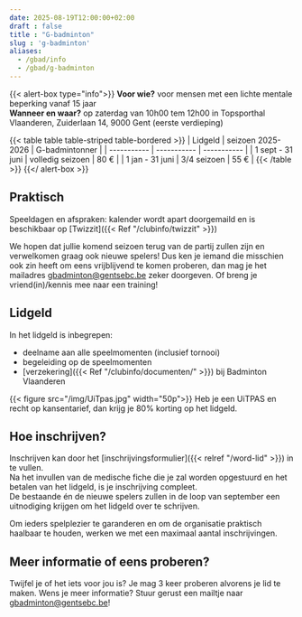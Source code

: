 ```yaml
---
date: 2025-08-19T12:00:00+02:00
draft : false
title : "G-badminton"
slug : 'g-badminton'
aliases:
  - /gbad/info
  - /gbad/g-badminton
---
```

{{< alert-box type="info">}}
**Voor wie?** voor mensen met een lichte mentale beperking vanaf 15 jaar  
**Wanneer en waar?** op zaterdag van 10h00 tem 12h00 in Topsporthal Vlaanderen, Zuiderlaan 14, 9000 Gent (eerste verdieping)

{{< table table table-striped table-bordered >}}
| Lidgeld | seizoen 2025-2026 | G-badmintonner |
| ----------- | ----------- | ----------- |
| 1 sept - 31 juni |  volledig seizoen  | 80 € |
| 1 jan - 31 juni |  3/4 seizoen | 55 € |
{{< /table >}}
{{</ alert-box >}}

## Praktisch
Speeldagen en afspraken: kalender wordt apart doorgemaild en is beschikbaar op [Twizzit]({{< Ref "/clubinfo/twizzit" >}})

We hopen dat jullie komend seizoen terug van de partij zullen zijn en verwelkomen graag ook nieuwe spelers!
Dus ken je iemand die misschien ook zin heeft om eens vrijblijvend te komen proberen, dan mag je het mailadres gbadminton@gentsebc.be zeker doorgeven. Of breng je vriend(in)/kennis mee naar een training!

## Lidgeld
In het lidgeld is inbegrepen: 
* deelname aan alle speelmomenten (inclusief tornooi)
* begeleiding op de speelmomenten
* [verzekering]({{< Ref "/clubinfo/documenten/" >}}) bij Badminton Vlaanderen

{{< figure src="/img/UiTpas.jpg" width="50p">}}
Heb je een UiTPAS en recht op kansentarief, dan krijg je 80% korting op het lidgeld.

## Hoe inschrijven?
Inschrijven kan door het [inschrijvingsformulier]({{< relref "/word-lid" >}}) in te vullen.  
Na het invullen van de medische fiche die je zal worden opgestuurd en het betalen van het lidgeld, is je inschrijving compleet.  
De bestaande én de nieuwe spelers zullen in de loop van september een uitnodiging krijgen om het lidgeld over te schrijven.


Om ieders spelplezier te garanderen en om de organisatie praktisch haalbaar te houden, werken we met een maximaal aantal inschrijvingen.

## Meer informatie of eens proberen?
Twijfel je of het iets voor jou is? Je mag 3 keer proberen alvorens je lid te maken.
Wens je meer informatie? Stuur gerust een mailtje naar gbadminton@gentsebc.be!





